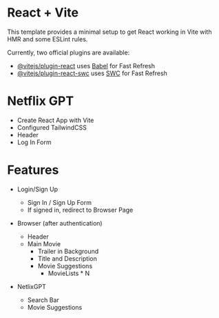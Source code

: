 # React + Vite

This template provides a minimal setup to get React working in Vite with HMR and some ESLint rules.

Currently, two official plugins are available:

- [@vitejs/plugin-react](https://github.com/vitejs/vite-plugin-react/blob/main/packages/plugin-react/README.md) uses [Babel](https://babeljs.io/) for Fast Refresh
- [@vitejs/plugin-react-swc](https://github.com/vitejs/vite-plugin-react-swc) uses [SWC](https://swc.rs/) for Fast Refresh

# Netflix GPT

- Create React App with Vite
- Configured TailwindCSS
- Header
- Log In Form

# Features
- Login/Sign Up
    - Sign In / Sign Up Form
    - If signed in, redirect to Browser Page

- Browser (after authentication)
  - Header
  - Main Movie
    - Trailer in Background
    - Title and Description
    - Movie Suggestions
      - MovieLists \* N

- NetlixGPT
    - Search Bar
    - Movie Suggestions